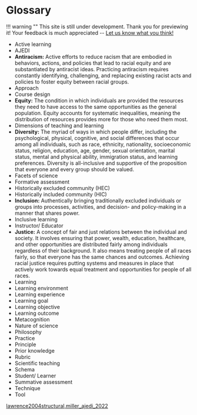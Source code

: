 # Glossary

!!! warning ""
    This site is still under development. Thank you for previewing it! Your feedback is much appreciated -- [Let us know what you think!](https://uwmadison.co1.qualtrics.com/jfe/form/SV_eaCduZfaBtfNpRA)

- Active learning
- AJEDI
- **Antiracism:** Active efforts to reduce racism that are embodied in behaviors, actions, and policies that lead to racial equity and are substantiated by antiracist ideas. Practicing antiracism requires constantly identifying, challenging, and replacing existing racist acts and policies to foster equity between racial groups.
- Approach
- Course design
- **Equity:** The condition in which individuals are provided the resources they need to have access to the same opportunities as the general population. Equity accounts for systematic inequalities, meaning the distribution of resources provides more for those who need them most.
- Dimensions of teaching and learning
- **Diversity:** The myriad of ways in which people differ, including the psychological, physical, cognitive, and social differences that occur among all individuals, such as race, ethnicity, nationality, socioeconomic status, religion, education, age, gender, sexual orientation, marital status, mental and physical ability, immigration status, and learning preferences. Diversity is all-inclusive and supportive of the proposition that everyone and every group should be valued.
- Facets of science
- Formative assessment 
- Historically excluded community (HEC)
- Historically included community  (HIC)
- **Inclusion:** Authentically bringing traditionally excluded individuals or groups into processes, activities, and decision- and policy-making in a manner that shares power.
- Inclusive learning
- Instructor/ Educator
- **Justice:** A concept of fair and just relations between the individual and society. It involves ensuring that power, wealth, education, healthcare, and other opportunities are distributed fairly among individuals regardless of their background. It also means treating people of all races fairly, so that everyone has the same chances and outcomes. Achieving racial justice requires putting systems and measures in place that actively work towards equal treatment and opportunities for people of all races.
- Learning
- Learning environment
- Learning experience
- Learning goal
- Learning objective
- Learning outcome
- Metacognition
- Nature of science
- Philosophy
- Practice
- Principle
- Prior knowledge
- Rubric
- Scientific teaching
- Schema
- Student/ Learner
- Summative assessment
- Technique
- Tool

[lawrence2004structural,miller_ajedi_2022](@cite)
